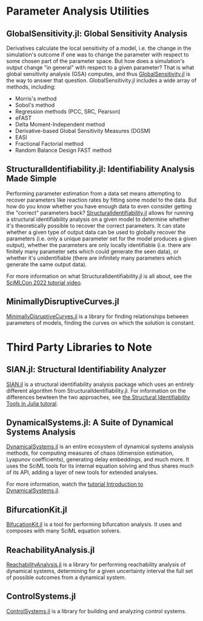 # Parameter Analysis Utilities

## GlobalSensitivity.jl: Global Sensitivity Analysis

Derivatives calculate the local sensitivity of a model, i.e. the change in the simulation's outcome if
one was to change the parameter with respect to some chosen part of the parameter space. But how does a
simulation's output change "in general" with respect to a given parameter? That is what global sensitivity
analysis (GSA) computes, and thus [GlobalSensitivity.jl](https://github.com/SciML/GlobalSensitivity.jl) is
the way to answer that question. GlobalSensitivity.jl includes a wide array of methods, including:

- Morris's method
- Sobol's method
- Regression methods (PCC, SRC, Pearson)
- eFAST
- Delta Moment-Independent method
- Derivative-based Global Sensitivity Measures (DGSM)
- EASI
- Fractional Factorial method
- Random Balance Design FAST method

## StructuralIdentifiability.jl: Identifiability Analysis Made Simple

Performing parameter estimation from a data set means attempting to recover parameters
like reaction rates by fitting some model to the data. But how do you know whether you
have enough data to even consider getting the "correct" parameters back?
[StructuralIdentifiability.jl](https://github.com/SciML/StructuralIdentifiability.jl)
allows for running a structural identifiability analysis on a given model to determine
whether it's theoretically possible to recover the correct parameters. It can state whether
a given type of output data can be used to globally recover the parameters (i.e. only a
unique parameter set for the model produces a given output), whether the parameters are
only locally identifiable (i.e. there are finitely many parameter sets which could generate
the seen data), or whether it's unidentifiable (there are infinitely many parameters which
generate the same output data).

For more information on what StructuralIdentifiability.jl is all about, see the
[SciMLCon 2022 tutorial video](https://www.youtube.com/watch?v=jg1DME3cwjg).

## MinimallyDisruptiveCurves.jl

[MinimallyDisruptiveCurves.jl](https://github.com/SciML/MinimallyDisruptiveCurves.jl) is a library for
finding relationships between parameters of models, finding the curves on which the solution is constant.

# Third Party Libraries to Note

## SIAN.jl: Structural Identifiability Analyzer

[SIAN.jl](https://github.com/alexeyovchinnikov/SIAN-Julia) is a structural identifiability analysis
package which uses an entirely different algorithm from StructuralIdentifiability.jl. For information
on the differences bewteen the two approaches, see
[the Structural Identifiability Tools in Julia tutoral](https://www.youtube.com/watch?v=jg1DME3cwjg).

## DynamicalSystems.jl: A Suite of Dynamical Systems Analysis

[DynamicalSystems.jl](https://juliadynamics.github.io/DynamicalSystems.jl/latest/) is an entire ecosystem
of dynamical systems analysis methods, for computing measures of chaos (dimension estimation, Lyapunov coefficients),
generating delay embeddings, and much more. It uses the SciML tools for its internal equation solving
and thus shares much of its API, adding a layer of new tools for extended analyses.

For more information, watch the [tutorial Introduction to DynamicalSystems.jl](https://www.youtube.com/watch?v=A8g9rdEfdNg).

## BifurcationKit.jl

[BifucationKit.jl](https://github.com/rveltz/BifurcationKit.jl) is a tool for performing bifurcation analysis.
It uses and composes with many SciML equation solvers.

## ReachabilityAnalysis.jl

[ReachabilityAnalysis.jl](https://github.com/JuliaReach/ReachabilityAnalysis.jl) is a library for performing
reachability analysis of dynamical systems, determining for a given uncertainty interval the full set of
possible outcomes from a dynamical system.

## ControlSystems.jl

[ControlSystems.jl](https://github.com/JuliaControl/ControlSystems.jl) is a library for building and analyzing
control systems.
